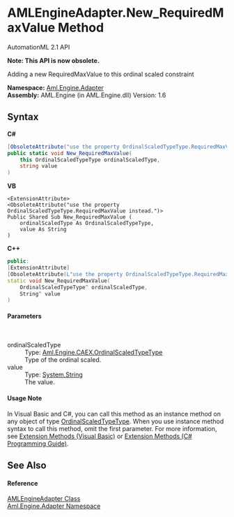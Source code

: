# AMLEngineAdapter.New_RequiredMaxValue Method 
AutomationML 2.1 API 

**Note: This API is now obsolete.**

Adding a new RequiredMaxValue to this ordinal scaled constraint

**Namespace:**&nbsp;<a href="N_Aml_Engine_Adapter">Aml.Engine.Adapter</a><br />**Assembly:**&nbsp;AML.Engine (in AML.Engine.dll) Version: 1.6

## Syntax

**C#**<br />
``` C#
[ObsoleteAttribute("use the property OrdinalScaledTypeType.RequiredMaxValue instead.")]
public static void New_RequiredMaxValue(
	this OrdinalScaledTypeType ordinalScaledType,
	string value
)
```

**VB**<br />
``` VB
<ExtensionAttribute>
<ObsoleteAttribute("use the property OrdinalScaledTypeType.RequiredMaxValue instead.")>
Public Shared Sub New_RequiredMaxValue ( 
	ordinalScaledType As OrdinalScaledTypeType,
	value As String
)
```

**C++**<br />
``` C++
public:
[ExtensionAttribute]
[ObsoleteAttribute(L"use the property OrdinalScaledTypeType.RequiredMaxValue instead.")]
static void New_RequiredMaxValue(
	OrdinalScaledTypeType^ ordinalScaledType, 
	String^ value
)
```


#### Parameters
&nbsp;<dl><dt>ordinalScaledType</dt><dd>Type: <a href="T_Aml_Engine_CAEX_OrdinalScaledTypeType">Aml.Engine.CAEX.OrdinalScaledTypeType</a><br />Type of the ordinal scaled.</dd><dt>value</dt><dd>Type: <a href="https://docs.microsoft.com/dotnet/api/system.string" target="_parent" rel="noopener noreferrer">System.String</a><br />The value.</dd></dl>

#### Usage Note
In Visual Basic and C#, you can call this method as an instance method on any object of type <a href="T_Aml_Engine_CAEX_OrdinalScaledTypeType">OrdinalScaledTypeType</a>. When you use instance method syntax to call this method, omit the first parameter. For more information, see <a href="https://docs.microsoft.com/dotnet/visual-basic/programming-guide/language-features/procedures/extension-methods" target="_blank" rel="noopener noreferrer">Extension Methods (Visual Basic)</a> or <a href="https://docs.microsoft.com/dotnet/csharp/programming-guide/classes-and-structs/extension-methods" target="_blank" rel="noopener noreferrer">Extension Methods (C# Programming Guide)</a>.

## See Also


#### Reference
<a href="T_Aml_Engine_Adapter_AMLEngineAdapter">AMLEngineAdapter Class</a><br /><a href="N_Aml_Engine_Adapter">Aml.Engine.Adapter Namespace</a><br />